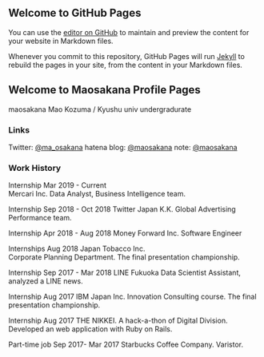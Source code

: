 ## Welcome to GitHub Pages

You can use the [editor on GitHub](https://github.com/maosakana/maosakana.github.io/edit/master/index.md) to maintain and preview the content for your website in Markdown files.

Whenever you commit to this repository, GitHub Pages will run [Jekyll](https://jekyllrb.com/) to rebuild the pages in your site, from the content in your Markdown files.

## Welcome to Maosakana Profile Pages

maosakana
Mao Kozuma / Kyushu univ undergradurate 

### Links

Twitter: [@ma_osakana](http://twitter.com/ma_osakana)
hatena blog: [@maosakana](http://maosakana.hatenablog.com/)
note: [@maosakana](https://note.mu/maosakana)

### Work History

Internship  Mar 2019 - Current  
Mercari Inc.
Data Analyst, Business Intelligence team.

Internship   Sep 2018 - Oct 2018
Twitter Japan K.K.
Global Advertising Performance team.

Internship    Apr 2018 - Aug 2018
Money Forward Inc.
Software Engineer

Internships   Aug 2018
Japan Tobacco Inc.      
Corporate Planning Department. The final presentation championship.

Internship   Sep 2017 - Mar 2018
LINE Fukuoka 
Data Scientist Assistant, analyzed a LINE news.

Internship   Aug 2017
IBM Japan Inc.
Innovation Consulting course. The final presentation championship.

Internship   Aug 2017
THE NIKKEI. 
A hack-a-thon of Digital Division. Developed an web application with Ruby on Rails.

Part-time job   Sep 2017- Mar 2017
Starbucks Coffee Company. 
Varistor.
